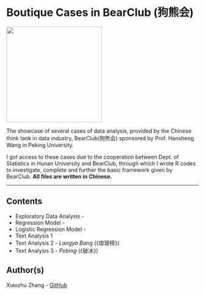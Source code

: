 # Boutique Cases in BearClub (狗熊会)

<img src="http://hansheng.gsm.pku.edu.cn/dfiles/25982/wang.jpg"  width="250" height="250">

The showcase of several cases of data analysis, provided by the Chinese think tank in data industry, BearClub(狗熊会) sponsored by Prof. Hansheng Wang in Peking University.

I got access to these cases due to the cooperation between Dept. of Statistics in Hunan University and BearClub, through which I wrote R codes to investigate, complete and further the basic framework given by BearClub. **All files are written in Chinese.**

________________________________________________
## Contents
* Exploratory Data Analysis -  
* Regression Model - 
* Logistic Regression Model - 
* Text Analysis 1
* Text Analysis 2 - _Langya Bang_ (《琅琊榜》)
* Text Analysis 3 - _Pobing_ (《破冰》)

## Author(s)
Xiaozhu Zhang - [GitHub](https://github.com/Xiaozhu-Zhang1998)
